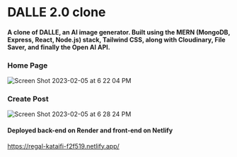# DALLE 2.0 clone

#### A clone of DALLE, an AI image generator. Built using the MERN (MongoDB, Express, React, Node.js) stack, Tailwind CSS, along with Cloudinary, File Saver, and finally the Open AI API.

### Home Page

![Screen Shot 2023-02-05 at 6 22 04 PM](https://user-images.githubusercontent.com/101018212/216869064-a8f7c82b-4039-4690-a8db-6e4fa5f81e6a.png)

### Create Post

![Screen Shot 2023-02-05 at 6 28 24 PM](https://user-images.githubusercontent.com/101018212/216869527-95df6bc3-3f22-4b06-ac43-9634261eaeb5.png)

#### Deployed back-end on Render and front-end on Netlify

https://regal-kataifi-f2f519.netlify.app/
